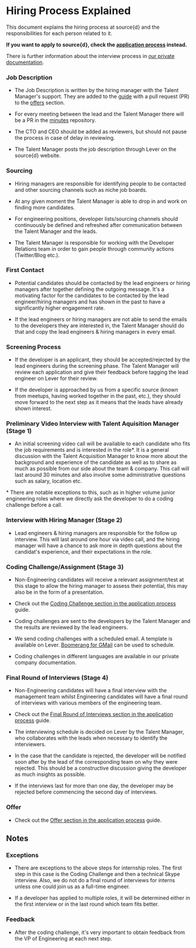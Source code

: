 # Hiring Process Explained

This document explains the hiring process at source{d} and the responsibilities for each person related to it.

**If you want to apply to source{d}, check the [application process](application-process.md) instead.**

There is further information about the interview process in [our private documentation](https://github.com/src-d/company/blob/master/interviews/README.md).

### Job Description

- The Job Description is written by the hiring manager with the Talent Manager's support. They are added to the [guide](https://github.com/src-d/guide) with a pull request (PR) to the [offers](offers) section.

- For every meeting between the lead and the Talent Manager there will be a PR in the [minutes](https://github.com/src-d/minutes) repository.

- The CTO and CEO should be added as reviewers, but should not pause the process in case of delay in reviewing.

- The Talent Manager posts the job description through Lever on the source{d} website.

### Sourcing

- Hiring managers are responsible for identifying people to be contacted and other sourcing channels such as niche job boards.

- At any given moment the Talent Manager is able to drop in and work on finding more candidates.

- For engineering positions, developer lists/sourcing channels should continuously be defined and refreshed after communication between the Talent Manager and the leads.

- The Talent Manager is responsible for working with the Developer Relations team in order to gain people through community actions (Twitter/Blog etc.).

### First Contact 

- Potential candidates should be contacted by the lead engineers or hiring managers after together defining the outgoing message. It's a motivating factor for the candidates to be contacted by the lead engineer/hiring managers and has shown in the past to have a significantly higher engagement rate.

- If the lead engineers or hiring managers are not able to send the emails to the developers they are interested in, the Talent Manager should do that and copy the lead engineers & hiring managers in every email.

### Screening Process

- If the developer is an applicant, they should be accepted/rejected by the lead engineers during the screening phase. The Talent Manager will review each application and give their feedback before tagging the lead engineer on Lever for their review.

- If the developer is approached by us from a specific source (known from meetups, having worked together in the past,  etc.), they should move forward to the next step as it means that the leads have already shown interest.

### Preliminary Video Interview with Talent Aquisition Manager (Stage 1)

- An initial screening video  call will be available to each candidate who fits the job requirements and is interested in the role*. It is a general discussion with the Talent Acquisition Manager to know more about the background and experience of the candidate as well as to share as much as possible from our side about the team & company. This call will last around 30 minutes and also involve some administrative questions such as salary, location etc.

\* There are notable exceptions to this, such as in higher volume junior engineering roles where we directly ask the developer to do a coding challenge before a call.

### Interview with Hiring Manager (Stage 2)

- Lead engineers & hiring managers are responsible for the follow up interview. This will last around one hour via video call, and the hiring manager will have a chance to ask more in depth questions about the candidat's experience, and their expectations in the role.

### Coding Challenge/Assignment (Stage 3)

- Non-Engineering candidates will receive a relevant assignment/test at this stage to allow the hiring manager to assess their potential, this may also be in the form of a presentation.

- Check out the [Coding Challenge section in the application process](application-process.md#coding-challenge) guide.

- Coding challenges are sent to the developers by the Talent Manager and the results are reviewed by the lead engineers.

- We send coding challenges with a scheduled email. A template is available on Lever. [Boomerang for GMail](https://www.boomeranggmail.com/) can be used to schedule.

- Coding challenges in different languages are available in our private company documentation.

### Final Round of Interviews (Stage 4)

- Non-Engineering candidates will have a final interview with the management team whilst Engineering candidates will have a final round of interviews with various members of the engineering team.

- Check out the [Final Round of Interviews section in the application process](application-process.md#final-round-of-nterviews) guide.

- The interviewing schedule is decided on Lever by the Talent Manager, who collaborates with the leads when necessary to identify the interviewers.

- In the case that the candidate is rejected, the developer will be notified soon after by the lead of the corresponding team on why they were rejected. This should be a constructive discussion giving the developer as much insights as possible.

- If the interviews last for more than one day, the developer may be rejected before commencing the second day of interviews.

### Offer

- Check out the [Offer section in the application process](application-process.md#offer) guide.

## Notes

### Exceptions

- There are exceptions to the above steps for internship roles. The first step in this case is the Coding Challenge and then a technical Skype interview. Also, we do not do a final round of interviews for interns unless one could join us as a full-time engineer.

- If a developer has applied to multiple roles, it will be determined either in the first interview or in the last round which team fits better.
 
### Feedback

- After the coding challenge, it's very important to obtain feedback from the VP of Engineering at each next step. 
